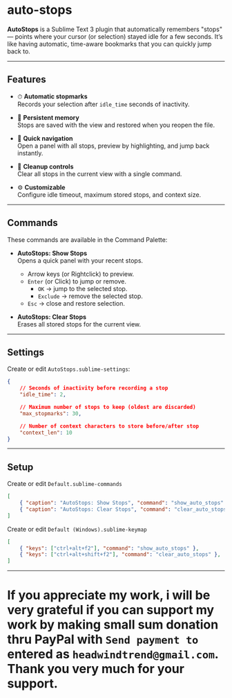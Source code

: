 # auto-stops
**AutoStops** is a Sublime Text 3 plugin that automatically remembers "stops" —   points where your cursor (or selection) stayed idle for a few seconds.   It’s like having automatic, time-aware bookmarks that you can quickly jump back to.

---

## Features

- ⏱ **Automatic stopmarks**  
  Records your selection after `idle_time` seconds of inactivity.

- 📌 **Persistent memory**  
  Stops are saved with the view and restored when you reopen the file.

- 🧭 **Quick navigation**  
  Open a panel with all stops, preview by highlighting, and jump back instantly.

- 🧹 **Cleanup controls**  
  Clear all stops in the current view with a single command.

- ⚙️ **Customizable**  
  Configure idle timeout, maximum stored stops, and context size.

---

## Commands

These commands are available in the Command Palette:

- **AutoStops: Show Stops**  
  Opens a quick panel with your recent stops.  
  - Arrow keys (or Rightclick) to preview.
  - `Enter` (or Click) to jump or remove.
    - `OK` → jump to the selected stop.  
    - `Exclude` → remove the selected stop.  
  - `Esc` → close and restore selection.

- **AutoStops: Clear Stops**  
  Erases all stored stops for the current view.

---

## Settings

Create or edit `AutoStops.sublime-settings`:

```json
{
    // Seconds of inactivity before recording a stop
    "idle_time": 2,

    // Maximum number of stops to keep (oldest are discarded)
    "max_stopmarks": 30,

    // Number of context characters to store before/after stop
    "context_len": 10
}
```

---

## Setup

Create or edit `Default.sublime-commands`

```json
[
    { "caption": "AutoStops: Show Stops", "command": "show_auto_stops" },
    { "caption": "AutoStops: Clear Stops", "command": "clear_auto_stops" }
]
```

Create or edit `Default (Windows).sublime-keymap`

```json
[
	{ "keys": ["ctrl+alt+f2"], "command": "show_auto_stops" },
	{ "keys": ["ctrl+alt+shift+f2"], "command": "clear_auto_stops" },
]
```

---

# If you appreciate my work, i will be very grateful if you can support my work by making small sum donation thru PayPal with `Send payment to` entered as `headwindtrend@gmail.com`. Thank you very much for your support.
